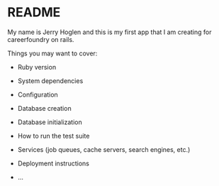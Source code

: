 # README

My name is Jerry Hoglen and this is my first app that I am creating for careerfoundry on rails.

Things you may want to cover:

* Ruby version

* System dependencies

* Configuration

* Database creation

* Database initialization

* How to run the test suite

* Services (job queues, cache servers, search engines, etc.)

* Deployment instructions

* ...
